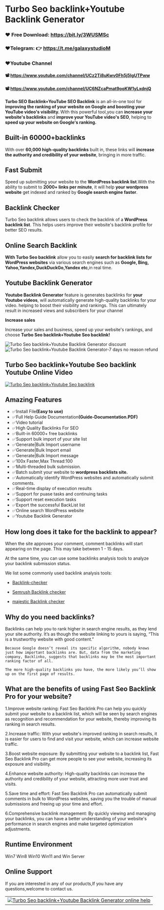 # Turbo Seo backlink+Youtube Backlink Generator

### ❤️ Free Download: https://bit.ly/3WUSMSc

### ❤️Telegram: 👉 https://t.me/galaxystudioM

### ❤️Youtube Channel 
#### 📽 https://www.youtube.com/channel/UCz2Ti8uKwv0Fh5j5IgUTPww
#### 📽 https://www.youtube.com/channel/UC6NZcaPmat9ooKW1yLxdnjQ

<strong>Turbo SEO Backlink+YouTube SEO Backlink</strong> is an all-in-one tool for <strong>
        improving the ranking of your website on Google and boosting your YouTube video's visibility.
    </strong>
    With this powerful tool,you can <strong>increase your website's backlinks</strong> and <strong>improve your YouTube video's SEO</strong>,
    helping to <strong>speed up your website on Google's ranking.</strong>
</p>

<h2><strong>Built-in 60000+backlinks</strong></h2>
<p>With over <strong>60,000 high-quality backlinks</strong> built in, these links will <strong>increase the authority and credibility of your website</strong>, bringing in more traffic.</p>

<h2><strong>Fast Submit</strong></h2>
<p>
    Speed up submitting your website to the <strong>WordPress backlink list</strong>.With the ability to submit to <strong>2000+ links per minute</strong>, it will help <strong>your wordpress website</strong> get indexed and ranked by <strong>Google search engine faster</strong>.
</p>

<h2><strong>Backlink Checker</strong></h2>
<p>Turbo Seo backlink allows users to check the backlink of a <strong>WordPress backlink list</strong>. This helps users improve their website's backlink profile for better SEO results.</p>

<h2><strong>Online Search Backlink</strong></h2>
<p>
    <strong>With Turbo Seo backlink</strong> allow you to easily <strong>search for backlink lists for WordPress websites</strong>
    via various search engines such as <strong>Google, Bing, Yahoo,Yandex,DuckDuckGo,Yandex etc</strong>,in real time.
</p>

<h2><strong>Youtube Backlink Generator</strong></h2>
<p>
    <strong>Youtube Backlink Generator</strong> feature is generates backlinks for <strong>your Youtube videos</strong>,
    will automatically generate high-quality backlinks for your video.
    helping to boost their visibility and rankings. This can ultimately result in increased views and subscribers for your channel
</p>

<p><strong>Increase sales</strong></p>
<p>Increase your sales and business, speed up your website's rankings, and choose <strong>Turbo Seo backlink+Youtube Seo backlink!</strong></p>

<img src="https://i.ibb.co/XFkn0cN/discount.png" alt="Turbo Seo backlink+Youtube Backlink Generator discount" />
<img src="https://i.ibb.co/19RM2tc/refund2.png" alt="Turbo Seo backlink+Youtube Backlink Generator-7 days no reason refund" />
<h2><strong>Turbo Seo backlink+Youtube Seo backlink Youtube Online Video</strong></h2>
<a href="https://youtu.be/0Mn0WqpjQnU" Target="_blank">
    <img src="https://i.ibb.co/XsDtZf7/youtube.png" alt="Turbo Seo backlink+Youtube Seo backlink" />
</a>

<h2><strong>Amazing Features</strong></h2>
<ul><li>✅Install File<strong>(Easy to use)</strong></li>
    <li>✅Full Help Guide Documentation<strong>(Guide-Documentation.PDF)</strong></li>
    <li>✅Video tutorial</li>
    <li>✅High Quality Backlinks For SEO</li>
    <li>✅Built-in 60000+ free backlinks</li>
    <li>✅Support bulk import of your site list</li>
    <li>✅Generate|Bulk Import username</li>
    <li>✅Generate|Bulk Import email</li>
    <li>✅Generate|Bulk Import message</li>
    <li>✅100x Faster,Max Thread:100</li>
    <li>✅Multi-threaded bulk submission.</li>
    <li>✅Batch submit your website to <strong>wordpress backlists site.</strong></li>
    <li>✅Automatically identify WordPress websites and automatically submit comments.</li>
    <li>✅Real-time display of execution results</li>
    <li>✅Support for puase tasks and continuing tasks</li>
    <li>✅Support reset execution tasks</li>
    <li>✅Export the successful BackList list</li>
    <li>✅Online search WordPress website</li>
    <li>✅Youtube Backlink Generator</li>

</ul>


<h2><strong>How long does it take for the backlink to appear?</strong></h2>
<p>
    When the site approves your comment, comment backlinks will start appearing on the page.
    This may take between 1 - 15 days.
</p>
<p> At the same time, you can use some backlinks analysis tools to analyze your backlink submission status.</p>
<p>We list some commonly used backlink analysis tools: </p>
<ul>
    <li><p><a href="https://ahrefs.com/backlink-checker" Target="_blank">Backlink-checker</a></p></li>
    <li><p><a href="https://www.semrush.com" Target="_blank">Semrush Backlink checker</a></p></li>
    <li><p><a href="https://majestic.com/" Target="_blank">majestic Backlink checker</a></p></li>
</ul>

<h2><strong>Why do you need backlinks?</strong></h2>
<p>
    Backlinks can help you to rank higher in search engine results, as they lend your site authority. It’s as though the website linking to yours is saying, “This is a trustworthy website with good content.”

    Because Google doesn’t reveal its specific algorithm, nobody knows just how important backlinks are. But, data from the marketing company, Backlinko, suggests that backlinks may be the most important ranking factor of all.

    The more high-quality backlinks you have, the more likely you’ll show up on the first page of results.
</p>


<h2><strong> What are the benefits of using Fast Seo Backlink Pro for your website?</strong></h2>

<p>
    1.Improve website ranking: Fast Seo Backlink Pro can help you quickly submit your website to a backlink list,
    which will be seen by search engines as recognition and recommendation for your website, thereby improving its ranking in search results.
</p>
<p>
    2.Increase traffic: With your website's improved ranking in search results, it is easier for users to find and visit your website,
    which can increase website traffic.
</p>
<p>
    3.Boost website exposure: By submitting your website to a backlink list, Fast Seo Backlink Pro can get more people to see your website,
    increasing its exposure and visibility.
</p>
<p>
    4.Enhance website authority: High-quality backlinks can increase the authority and credibility of your website,
    attracting more user trust and visits.
</p>
<p>
    5.Save time and effort: Fast Seo Backlink Pro can automatically submit comments in bulk to WordPress websites,
    saving you the trouble of manual submissions and freeing up your time and effort.
</p>
<p>
    6.Comprehensive backlink management: By quickly viewing and managing your backlinks,
    you can have a better understanding of your website's performance in search engines and make targeted optimization adjustments.
</p>

<h2><strong>Runtime Environment</strong></h2>
<p>Win7 Win8 Win10 Win11 and Win Server<p>


 <h2><strong>Online Support</strong></h2>
<p>If you are interested in any of our products,If you have any questions,welcome to contact us.</p>
 
<table>
<tr>
   <td>
      <a href="https://codecanyon.net/item/turbo-seo-backlinkyoutube-backlink-generator/51182838/comments">
          <img src="https://i.ibb.co/PCm9JSs/help.png" alt="Turbo Seo backlink+Youtube Backlink Generator online help" />
    </a>
  </td>
</tr>
</table>
